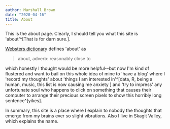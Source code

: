 ```yaml
---
author: Marshall Brown 
date: "2020-04-16"
title: About 
---
```


This is the about page. Clearly, I should tell you what this site is 'about'^[That is for darn sure.]. 

[Websters dictionary](https://www.merriam-webster.com/dictionary/about?src=search-dict-hed) defines 'about' as 

> about, adverb: reasonably close to 

which honestly I thought would be more helpful--but now I'm kind of flustered and want to bail on this whole idea of mine to 'have a blog' where I 'record my thoughts' about 'things I am interested in'^[data, R, being a human, music, this list is now causing me anxiety ] and 'try to impress' any unfortunate soul who happens to click on something that causes their computer to arrange their precious screen pixels to show this horribly long sentence^[yikes]. 

In summary, this site is a place where I explain to nobody the thoughts that emerge from my brains ever so slight vibrations. Also I live in Skagit Valley, which explains the name. 
